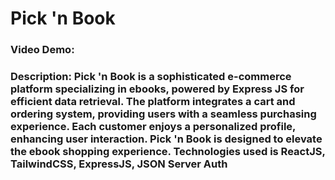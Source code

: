 # Pick 'n Book
### Video Demo: 
### Description: Pick 'n Book is a sophisticated e-commerce platform specializing in ebooks, powered by Express JS for efficient data retrieval. The platform integrates a cart and ordering system, providing users with a seamless purchasing experience. Each customer enjoys a personalized profile, enhancing user interaction. Pick 'n Book is designed to elevate the ebook shopping experience. Technologies used is ReactJS, TailwindCSS, ExpressJS, JSON Server Auth 
